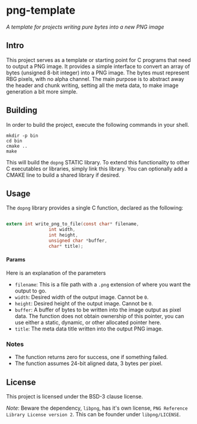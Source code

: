 # png-template

*A template for projects writing pure bytes into a new PNG image*

## Intro

This project serves as a template or starting point for C programs that need to output a PNG image. It provides a simple interface to convert an array of bytes (unsigned 8-bit integer) into a PNG image. The bytes must represent RBG pixels, with no alpha channel. The main purpose is to abstract away the header and chunk writing, setting all the meta data, to make image generation a bit more simple.

## Building

In order to build the project, execute the following commands in your shell.

```
mkdir -p bin
cd bin
cmake ..
make
```

This will build the `dopng` STATIC library. To extend this functionality to other C executables or libraries, simply link this library. You can optionally add a CMAKE line to build a shared library if desired.

## Usage

The `dopng` library provides a single C function, declared as the following:

```c

extern int write_png_to_file(const char* filename, 
	            int width, 
	            int height, 
	            unsigned char *buffer, 
	            char* title);
```

#### Params

Here is an explanation of the parameters

* `filename`: This is a file path with a `.png` extension of where you want the output to go.
* `width`: Desired width of the output image. Cannot be `0`.
* `height`: Desired height of the output image. Cannot be `0`.
* `buffer`: A buffer of bytes to be written into the image output as pixel data. The function does not obtain ownership of this pointer, you can use either a static, dynamic, or other allocated pointer here.
* `title`: The meta data title written into the output PNG image.


### Notes

- The function returns zero for success, one if something failed.
- The function assumes 24-bit aligned data, 3 bytes per pixel.

## License

This project is licensed under the BSD-3 clause license.

*Note*: Beware the dependency, `libpng`, has it's own license, `PNG Reference Library License version 2`. This can be founder under `libpng/LICENSE`.
